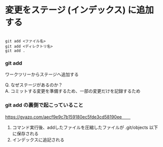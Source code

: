 # 変更をステージ (インデックス) に追加する  

```git

git add <ファイル名>  
git add <ディレクトリ名>  
git add .

```

### git add

ワークツリーからステージへ追加する

Q. なぜステージがあるのか？  
A. コミットする変更を準備するため、一部の変更だけを記録するため  

### git add の裏側で起こっていること　　

https://gyazo.com/aecf9e9c7b159180ec5fde3cd58190ee　　

1. コマンド実行後、addしたファイルを圧縮したファイルが .git/objects 以下に保存される
2. インデックスに追記される  

